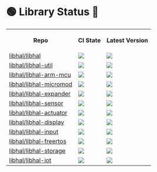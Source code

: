 # 🟢 Library Status 🔴

<table>
  <tr>
    <th>
      <p>Repo</p>
    </th>
    <th>
      <p>CI State</p>
    </th>
    <th>
      <p>Latest Version</p>
    </th>
  </tr>

  <tr>
    <td>
      <a href="https://github.com/libhal/libhal/">libhal/libhal</a>
    </td>
    <td>
      <a href="https://github.com/libhal/libhal/actions/workflows/ci.yml"><img src="https://github.com/libhal/libhal/actions/workflows/ci.yml/badge.svg" /></a>
    </td>
    <td>
      <a href="https://github.com/libhal/libhal/releases"><img src="https://img.shields.io/github/v/release/libhal/libhal" /></a>
    </td>
  </tr>

  <tr>
    <td>
      <a href="https://github.com/libhal/libhal-util/">libhal/libhal-util</a>
    </td>
    <td>
      <a href="https://github.com/libhal/libhal-util/actions/workflows/ci.yml"><img src="https://github.com/libhal/libhal-util/actions/workflows/ci.yml/badge.svg" /></a>
    </td>
    <td>
      <a href="https://github.com/libhal/libhal-util/releases"><img src="https://img.shields.io/github/v/release/libhal/libhal-util" /></a>
    </td>
  </tr>

  <tr>
    <td>
      <a href="https://github.com/libhal/libhal-arm-mcu/">libhal/libhal-arm-mcu</a>
    </td>
    <td>
      <a href="https://github.com/libhal/libhal-arm-mcu/actions/workflows/ci.yml"><img src="https://github.com/libhal/libhal-arm-mcu/actions/workflows/ci.yml/badge.svg" /></a>
    </td>
    <td>
      <a href="https://github.com/libhal/libhal-arm-mcu/releases">
      <img src="https://img.shields.io/github/v/release/libhal/libhal-arm-mcu" />
      </a>
    </td>
  </tr>

  <tr>
    <td>
      <a href="https://github.com/libhal/libhal-micromod/">libhal/libhal-micromod</a>
    </td>
    <td>
      <a href="https://github.com/libhal/libhal-micromod/actions/workflows/ci.yml"><img src="https://github.com/libhal/libhal-micromod/actions/workflows/ci.yml/badge.svg" /></a>
    </td>
    <td>
      <a href="https://github.com/libhal/libhal-micromod/releases"><img src="https://img.shields.io/github/v/release/libhal/libhal-micromod" /></a>
    </td>
  </tr>

  <tr>
    <td>
      <a href="https://github.com/libhal/libhal-expander/">libhal/libhal-expander</a>
    </td>
    <td>
      <a href="https://github.com/libhal/libhal-expander/actions/workflows/ci.yml"><img src="https://github.com/libhal/libhal-expander/actions/workflows/ci.yml/badge.svg" /></a>
    </td>
    <td>
      <a href="https://github.com/libhal/libhal-expander/releases"><img src="https://img.shields.io/github/v/release/libhal/libhal-expander" /></a>
    </td>
  </tr>

  <tr>
    <td>
      <a href="https://github.com/libhal/libhal-sensor/">libhal/libhal-sensor</a>
    </td>
    <td>
      <a href="https://github.com/libhal/libhal-sensor/actions/workflows/ci.yml"><img src="https://github.com/libhal/libhal-sensor/actions/workflows/ci.yml/badge.svg" /></a>
    </td>
    <td>
      <a href="https://github.com/libhal/libhal-sensor/releases"><img src="https://img.shields.io/github/v/release/libhal/libhal-sensor" /></a>
    </td>
  </tr>

  <tr>
    <td>
      <a href="https://github.com/libhal/libhal-actuator/">libhal/libhal-actuator</a>
    </td>
    <td>
      <a href="https://github.com/libhal/libhal-actuator/actions/workflows/ci.yml"><img src="https://github.com/libhal/libhal-actuator/actions/workflows/ci.yml/badge.svg" /></a>
    </td>
    <td>
      <a href="https://github.com/libhal/libhal-actuator/releases"><img src="https://img.shields.io/github/v/release/libhal/libhal-actuator" /></a>
    </td>
  </tr>

  <tr>
    <td>
      <a href="https://github.com/libhal/libhal-display/">libhal/libhal-display</a>
    </td>
    <td>
      <a href="https://github.com/libhal/libhal-display/actions/workflows/ci.yml"><img src="https://github.com/libhal/libhal-display/actions/workflows/ci.yml/badge.svg" /></a>
    </td>
    <td>
      <a href="https://github.com/libhal/libhal-display/releases"><img src="https://img.shields.io/github/v/release/libhal/libhal-display" /></a>
    </td>
  </tr>

  <tr>
    <td>
      <a href="https://github.com/libhal/libhal-input/">libhal/libhal-input</a>
    </td>
    <td>
      <a href="https://github.com/libhal/libhal-input/actions/workflows/ci.yml"><img src="https://github.com/libhal/libhal-input/actions/workflows/ci.yml/badge.svg" /></a>
    </td>
    <td>
      <a href="https://github.com/libhal/libhal-input/releases"><img src="https://img.shields.io/github/v/release/libhal/libhal-input" /></a>
    </td>
  </tr>

  <tr>
    <td>
      <a href="https://github.com/libhal/libhal-freertos/">libhal/libhal-freertos</a>
    </td>
    <td>
      <a href="https://github.com/libhal/libhal-freertos/actions/workflows/ci.yml"><img src="https://github.com/libhal/libhal-freertos/actions/workflows/ci.yml/badge.svg" /></a>
    </td>
    <td>
      <a href="https://github.com/libhal/libhal-freertos/releases"><img src="https://img.shields.io/github/v/release/libhal/libhal-freertos" /></a>
    </td>
  </tr>

  <tr>
    <td>
      <a href="https://github.com/libhal/libhal-storage/">libhal/libhal-storage</a>
    </td>
    <td>
      <a href="https://github.com/libhal/libhal-storage/actions/workflows/ci.yml"><img src="https://github.com/libhal/libhal-storage/actions/workflows/ci.yml/badge.svg" /></a>
    </td>
    <td>
      <a href="https://github.com/libhal/libhal-storage/releases"><img src="https://img.shields.io/github/v/release/libhal/libhal-storage" /></a>
    </td>
  </tr>

  <tr>
    <td>
      <a href="https://github.com/libhal/libhal-iot/">libhal/libhal-iot</a>
    </td>
    <td>
      <a href="https://github.com/libhal/libhal-iot/actions/workflows/ci.yml"><img src="https://github.com/libhal/libhal-iot/actions/workflows/ci.yml/badge.svg" /></a>
    </td>
    <td>
      <a href="https://github.com/libhal/libhal-iot/releases"><img src="https://img.shields.io/github/v/release/libhal/libhal-iot" /></a>
    </td>
  </tr>

</table>
